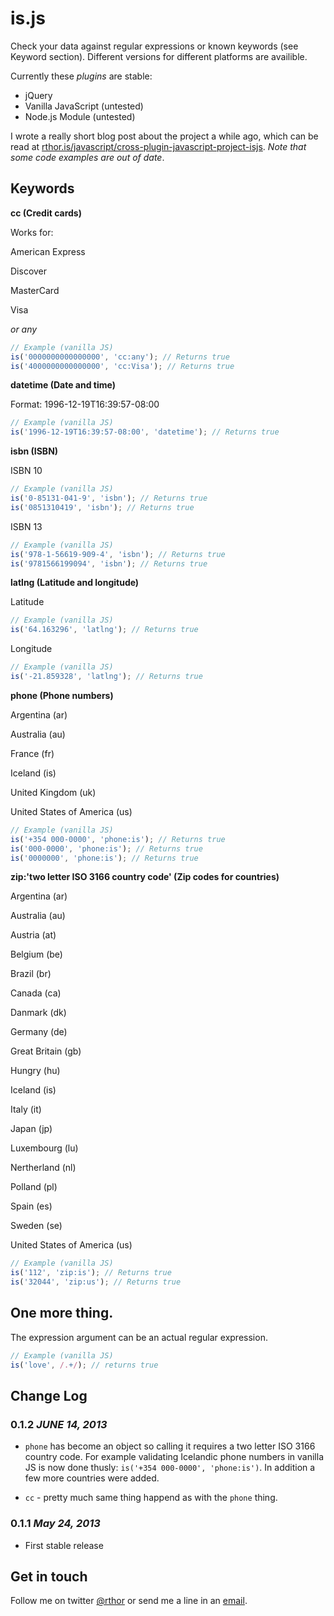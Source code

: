 # is.js

Check your data against regular expressions or known keywords (see Keyword section). Different versions for different platforms are availible.

Currently these *plugins* are stable:

- jQuery
- Vanilla JavaScript (untested)
- Node.js Module (untested)

I wrote a really short blog post about the project a while ago, which can be read at [rthor.is/javascript/cross-plugin-javascript-project-isjs](http://rthor.is/javascript/cross-plugin-javascript-project-isjs/). *Note that some code examples are out of date*.

## Keywords

**cc (Credit cards)**

Works for:

American Express

Discover

MasterCard

Visa

*or any*

```javascript
// Example (vanilla JS)
is('0000000000000000', 'cc:any'); // Returns true
is('4000000000000000', 'cc:Visa'); // Returns true
```

**datetime (Date and time)**

Format: 1996-12-19T16:39:57-08:00

```javascript
// Example (vanilla JS)
is('1996-12-19T16:39:57-08:00', 'datetime'); // Returns true
```

**isbn (ISBN)**

ISBN 10

```javascript
// Example (vanilla JS)
is('0-85131-041-9', 'isbn'); // Returns true
is('0851310419', 'isbn'); // Returns true
```

ISBN 13

```javascript
// Example (vanilla JS)
is('978-1-56619-909-4', 'isbn'); // Returns true
is('9781566199094', 'isbn'); // Returns true
```

**latlng (Latitude and longitude)**

Latitude

```javascript
// Example (vanilla JS)
is('64.163296', 'latlng'); // Returns true
```

Longitude

```javascript
// Example (vanilla JS)
is('-21.859328', 'latlng'); // Returns true
```

**phone (Phone numbers)**

Argentina (ar)

Australia (au)

France (fr)

Iceland (is)

United Kingdom (uk)

United States of America (us)

```javascript
// Example (vanilla JS)
is('+354 000-0000', 'phone:is'); // Returns true
is('000-0000', 'phone:is'); // Returns true
is('0000000', 'phone:is'); // Returns true
```

**zip:'two letter ISO 3166 country code' (Zip codes for countries)**

Argentina (ar)

Australia (au)

Austria (at)

Belgium (be)

Brazil (br)

Canada (ca)

Danmark (dk)

Germany (de)

Great Britain (gb)

Hungry (hu)

Iceland (is)

Italy (it)

Japan (jp)

Luxembourg (lu)

Nertherland (nl)

Polland (pl)

Spain (es)

Sweden (se)

United States of America (us)

```javascript
// Example (vanilla JS)
is('112', 'zip:is'); // Returns true
is('32044', 'zip:us'); // Returns true
```

## One more thing.

The expression argument can be an actual regular expression.

```javascript
// Example (vanilla JS)
is('love', /.+/); // returns true
```

## Change Log

### 0.1.2 *JUNE 14, 2013*

- `phone` has become an object so calling it requires a two letter ISO 3166 country code. For example validating Icelandic phone numbers in vanilla JS is now done thusly: `is('+354 000-0000', 'phone:is')`. In addition a few more countries were added.

- `cc` - pretty much same thing happend as with the `phone` thing.

### 0.1.1 *May 24, 2013*

- First stable release

## Get in touch

Follow me on twitter [@rthor](http://twitter.com/rthor) or send me a line in an [email](mailto:ragnar.valgeirsson@gmail.com).